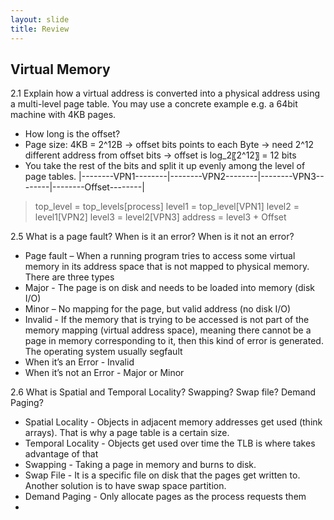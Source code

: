```yaml
---
layout: slide
title: Review
---
```


## Virtual Memory

<vertical />

2.1 Explain how a virtual address is converted into a physical address using a multi-level page table. You may use a concrete example e.g. a 64bit machine with 4KB pages.


<vertical />

* How long is the offset?
* Page size: 4KB = 2^12B -> offset bits points to each Byte -> need 2^12 different address from offset bits -> offset is log_2⁡〖2^12〗  = 12 bits
* You take the rest of the bits and split it up evenly among the level of page tables.
  |--------VPN1--------|--------VPN2--------|--------VPN3--------|--------Offset--------|
  
<vertical />

> top_level = top_levels[process]
> level1 = top_level[VPN1]
> level2 = level1[VPN2]
> level3 = level2[VPN3]
> address = level3 + Offset

<vertical />

2.5 What is a page fault? When is it an error? When is it not an error?

<vertical />

* Page fault – When a running program tries to access some virtual memory in its address space that is not mapped to physical memory. There are three types
* Major - The page is on disk and needs to be loaded into memory (disk I/O)
* Minor – No mapping for the page, but valid address (no disk I/O)
* Invalid - If the memory that is trying to be accessed is not part of the memory mapping (virtual address space), meaning there cannot be a page in memory corresponding to it, then this kind of error is generated. The operating system usually segfault
* When it’s an Error - Invalid
* When it’s not an Error - Major or Minor

<vertical />

2.6 What is Spatial and Temporal Locality? Swapping? Swap file? Demand Paging? 

* Spatial Locality - Objects in adjacent memory addresses get used (think arrays). That is why a page table is a certain size.
* Temporal Locality - Objects get used over time the TLB is where takes advantage of that
* Swapping - Taking a page in memory and burns to disk.
* Swap File - It is a specific file on disk that the pages get written to. Another solution is to have swap space partition.
* Demand Paging - Only allocate pages as the process requests them
* 
